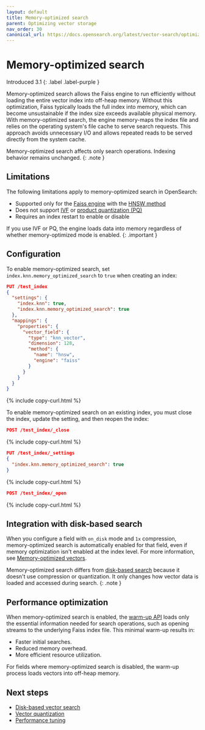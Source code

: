 ```yaml
---
layout: default
title: Memory-optimized search
parent: Optimizing vector storage
nav_order: 30
canonical_url: https://docs.opensearch.org/latest/vector-search/optimizing-storage/memory-optimized-search/
---
```


# Memory-optimized search
Introduced 3.1
{: .label .label-purple }

Memory-optimized search allows the Faiss engine to run efficiently without loading the entire vector index into off-heap memory. Without this optimization, Faiss typically loads the full index into memory, which can become unsustainable if the index size exceeds available physical memory. With memory-optimized search, the engine memory-maps the index file and relies on the operating system's file cache to serve search requests. This approach avoids unnecessary I/O and allows repeated reads to be served directly from the system cache.

Memory-optimized search affects only search operations. Indexing behavior remains unchanged.
{: .note }

## Limitations

The following limitations apply to memory-optimized search in OpenSearch:
- Supported only for the [Faiss engine]({{site.url}}{{site.baseurl}}/field-types/supported-field-types/knn-methods-engines/#faiss-engine) with the [HNSW method]({{site.url}}{{site.baseurl}}/field-types/supported-field-types/knn-methods-engines/#hnsw-parameters-1) 
- Does not support [IVF]({{site.url}}{{site.baseurl}}/field-types/supported-field-types/knn-methods-engines/#ivf-parameters) or [product quantization (PQ)]({{site.url}}{{site.baseurl}}/vector-search/optimizing-storage/faiss-product-quantization)
- Requires an index restart to enable or disable

If you use IVF or PQ, the engine loads data into memory regardless of whether memory-optimized mode is enabled.
{: .important }

## Configuration

To enable memory-optimized search, set `index.knn.memory_optimized_search` to `true` when creating an index:

```json
PUT /test_index
{
  "settings": {
    "index.knn": true,
    "index.knn.memory_optimized_search": true
  },
  "mappings": {
    "properties": {
      "vector_field": {
        "type": "knn_vector",
        "dimension": 128,
        "method": {
          "name": "hnsw",
          "engine": "faiss"
        }
      }
    }
  }
}
```
{% include copy-curl.html %}

To enable memory-optimized search on an existing index, you must close the index, update the setting, and then reopen the index:

```json
POST /test_index/_close
```
{% include copy-curl.html %}

```json
PUT /test_index/_settings
{
  "index.knn.memory_optimized_search": true
}
```
{% include copy-curl.html %}

```json
POST /test_index/_open
```
{% include copy-curl.html %}

## Integration with disk-based search

When you configure a field with `on_disk` mode and `1x` compression, memory-optimized search is automatically enabled for that field, even if memory optimization isn't enabled at the index level. For more information, see [Memory-optimized vectors]({{site.url}}{{site.baseurl}}/field-types/supported-field-types/knn-memory-optimized/).


Memory-optimized search differs from [disk-based search]({{site.url}}{{site.baseurl}}/vector-search/optimizing-storage/disk-based-vector-search/) because it doesn't use compression or quantization. It only changes how vector data is loaded and accessed during search.
{: .note }

## Performance optimization

When memory-optimized search is enabled, the [warm-up API]({{site.url}}{{site.baseurl}}/vector-search/performance-tuning-search/#warm-up-the-index) loads only the essential information needed for search operations, such as opening streams to the underlying Faiss index file. This minimal warm-up results in:
- Faster initial searches.
- Reduced memory overhead.
- More efficient resource utilization.

For fields where memory-optimized search is disabled, the warm-up process loads vectors into off-heap memory.

## Next steps

- [Disk-based vector search]({{site.url}}{{site.baseurl}}/vector-search/optimizing-storage/disk-based-vector-search/)
- [Vector quantization]({{site.url}}{{site.baseurl}}/vector-search/optimizing-storage/knn-vector-quantization/)
- [Performance tuning]({{site.url}}{{site.baseurl}}/vector-search/performance-tuning/)
